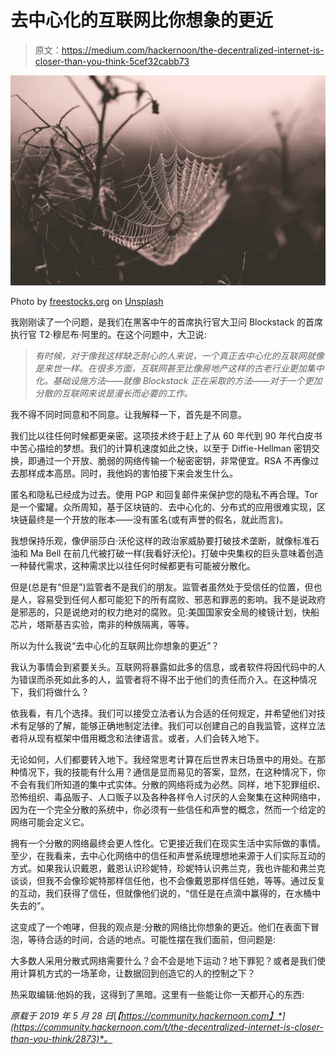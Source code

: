 # 去中心化的互联网比你想象的更近

> 原文：<https://medium.com/hackernoon/the-decentralized-internet-is-closer-than-you-think-5cef32cabb73>

![](img/1b0dffeaad7c22c0d83fc7e74908ebe5.png)

Photo by [freestocks.org](https://unsplash.com/photos/ZArDeAtxj0Q?utm_source=unsplash&utm_medium=referral&utm_content=creditCopyText) on [Unsplash](https://unsplash.com/search/photos/graph-network?utm_source=unsplash&utm_medium=referral&utm_content=creditCopyText)

我刚刚读了一个问题，是我们在黑客中午的首席执行官大卫问 Blockstack 的首席执行官 T2·穆尼布·阿里的。在这个问题中，大卫说:

> *有时候，对于像我这样缺乏耐心的人来说，一个真正去中心化的互联网就像是来世一样。在很多方面，互联网甚至比像房地产这样的古老行业更加集中化。基础设施方法——就像 Blockstack 正在采取的方法——对于一个更加分散的互联网来说是漫长而必要的工作。*

我不得不同时同意和不同意。让我解释一下，首先是不同意。

我们比以往任何时候都更亲密。这项技术终于赶上了从 60 年代到 90 年代白皮书中苦心描绘的梦想。我们的计算机速度如此之快，以至于 Diffie-Hellman 密钥交换，即通过一个开放、脆弱的网络传输一个秘密密钥，非常便宜。RSA 不再像过去那样成本高昂。同时，我他妈的害怕接下来会发生什么。

匿名和隐私已经成为过去。使用 PGP 和回复邮件来保护您的隐私不再合理。Tor 是一个蜜罐。众所周知，基于区块链的、去中心化的、分布式的应用很难实现，区块链最终是一个开放的账本——没有匿名(或有声誉的假名，就此而言)。

我想保持乐观，像伊丽莎白·沃伦这样的政治家威胁要打破技术垄断，就像标准石油和 Ma Bell 在前几代被打破一样(我看好沃伦)。打破中央集权的巨头意味着创造一种替代需求，这种需求比以往任何时候都更有可能被分散化。

但是(总是有“但是”)监管者不是我们的朋友。监管者虽然处于受信任的位置，但也是人，容易受到任何人都可能犯下的所有腐败、邪恶和罪恶的影响。我不是说政府是邪恶的，只是说绝对的权力绝对的腐败。见:美国国家安全局的棱镜计划，快船芯片，塔斯基吉实验，南非的种族隔离，等等。

所以为什么我说“去中心化的互联网比你想象的更近”？

我认为事情会到紧要关头。互联网将暴露如此多的信息，或者软件将因代码中的人为错误而杀死如此多的人，监管者将不得不出于他们的责任而介入。在这种情况下，我们将做什么？

依我看，有几个选择。我们可以接受立法者认为合适的任何规定，并希望他们对技术有足够的了解，能够正确地制定法律。我们可以创建自己的自我监管，这样立法者将从现有框架中借用概念和法律语言。或者，人们会转入地下。

无论如何，人们都要转入地下。我经常思考计算在后世界末日场景中的用处。在那种情况下，我的技能有什么用？通信是显而易见的答案，显然，在这种情况下，你不会有我们所知道的集中式实体。分散的网络将成为必然。同样，地下犯罪组织、恐怖组织、毒品贩子、人口贩子以及各种各样令人讨厌的人会聚集在这种网络中，因为在一个完全分散的系统中，你必须有一些信任和声誉的概念，然而一个给定的网络可能会定义它。

拥有一个分散的网络最终会更人性化。它更接近我们在现实生活中实际做的事情。至少，在我看来，去中心化网络中的信任和声誉系统理想地来源于人们实际互动的方式。如果我认识戴恩，戴恩认识珍妮特，珍妮特认识弗兰克，我也许能和弗兰克谈谈，但我不会像珍妮特那样信任他，也不会像戴恩那样信任她，等等。通过反复的互动，我们获得了信任，但就像他们说的，“信任是在点滴中赢得的，在水桶中失去的”。

这变成了一个咆哮，但我的观点是:分散的网络比你想象的更近。他们在表面下冒泡，等待合适的时间，合适的地点。可能性摆在我们面前，但问题是:

大多数人采用分散式网络需要什么？会不会是地下运动？地下罪犯？或者是我们使用计算机方式的一场革命，让数据回到创造它的人的控制之下？

热采取编辑:他妈的我，这得到了黑暗。这里有一些能让你一天都开心的东西:

*原载于 2019 年 5 月 28 日*[*【https://community.hackernoon.com】*](https://community.hackernoon.com/t/the-decentralized-internet-is-closer-than-you-think/2873)*。*